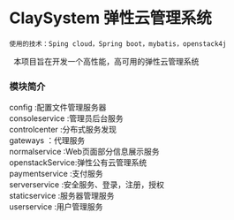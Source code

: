 # ClaySystem 弹性云管理系统

	使用的技术：Sping cloud，Spring boot，mybatis，openstack4j
 
	本项目旨在开发一个高性能，高可用的弹性云管理系统
 
<h3>模块简介</h3>
config :配置文件管理服务器<br>
consoleservice :管理员后台服务<br>
controlcenter :分布式服务发现<br>
gateways ：代理服务<br>
normalservice :Web页面部分信息展示服务<br>
openstackService:弹性公有云管理系统<br>
paymentservice :支付服务<br>
serverservice :安全服务、登录，注册，授权<br>
staticservice :服务器管理服务<br>
userservice :用户管理服务<br>
